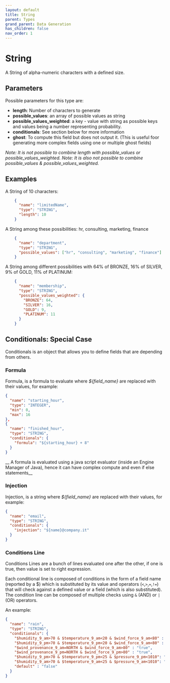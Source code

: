 ```yaml
---
layout: default
title: String
parent: Types
grand_parent: Data Generation
has_children: false
nav_order: 1
---
```


# String

A String of alpha-numeric characters with a defined size.


## Parameters

Possible parameters for this type are:

- **length**: Number of characters to generate
- **possible_values**: an array of possible values as string
- **possible_values_weighted**: a key - value with string as possible keys and values being a number representing probability.
- **conditionals**: See section below for more information
- **ghost**: To compute this field but does not output it. (This is useful foor generating more complex fields using one or multiple ghost fields)

*Note: It is not possible to combine length with possible_values or possible_values_weighted.*
*Note: It is also not possible to combine possible_values & possible_values_weighted.*

## Examples

A String of 10 characters:

```json
    {
      "name": "limitedName",
      "type": "STRING",
      "length": 10
    }
```

A String among these possibilities: hr, consulting, marketing, finance

```json
    {
      "name": "department",
      "type": "STRING",
      "possible_values": ["hr", "consulting", "marketing", "finance"]
    }
```

A String among different possibilities with 64% of BRONZE, 16% of SILVER, 9% of GOLD, 11% of PLATINUM:

```json
    {
      "name": "membership",
      "type": "STRING",
      "possible_values_weighted": {
        "BRONZE": 64,
        "SILVER": 16,
        "GOLD": 9,
        "PLATINUM": 11
      }
    }
```

## Conditionals: Special Case

Conditionals is an object that allows you to define fields that are depending from others.


### Formula 

Formula, is a formula to evaluate where _${field_name}_ are replaced with their values, for example:

```json
{
  "name": "starting_hour",
  "type": "INTEGER",
  "min": 0,
  "max": 16
},
{
  "name": "finished_hour",
  "type": "STRING",
  "conditionals": {
    "formula": "${starting_hour} + 8"
  }
}
```

__ A formula is evaluated using a java script evaluator (inside an Engine Manager of Java), hence it can have complex compute and even if else statements__


### Injection

Injection, is a string where _${field_name}_ are replaced with their values, for example:

```json
{
  "name": "email",
  "type": "STRING",
  "conditionals": {
    "injection": "${name}@company.it"
  }
}
```

### Conditions Line

Conditions Lines are a bunch of lines evaluated one after the other, if one is true, then value is set to right expression.

Each conditional line is composed of conditions in the form of a field name (reported by a $) which is substituted by its value and operators (`<`,`>`,`=`,`!=`) that will check against a defined value or a field (which is also substituted). The condition line can be composed of multiple checks using `&` (AND) or `|` (OR) operators.

An example:

```json
{
  "name": "rain",
  "type": "STRING",
  "conditionals": {
    "$humidity_9_am>70 & $temperature_9_am<20 & $wind_force_9_am<80" : "true",
    "$humidity_9_pm>70 & $temperature_9_pm<20 & $wind_force_9_am<80" : "true",
    "$wind_provenance_9_am=NORTH & $wind_force_9_am>80" : "true",
    "$wind_provenance_9_pm=NORTH & $wind_force_9_pm>80" : "true",
    "$humidity_9_pm>70 & $temperature_9_pm<25 & $pressure_9_pm<1010": "true",
    "$humidity_9_am>70 & $temperature_9_am<25 & $pressure_9_am<1010": "true",
    "default" : "false"
  }
}
```